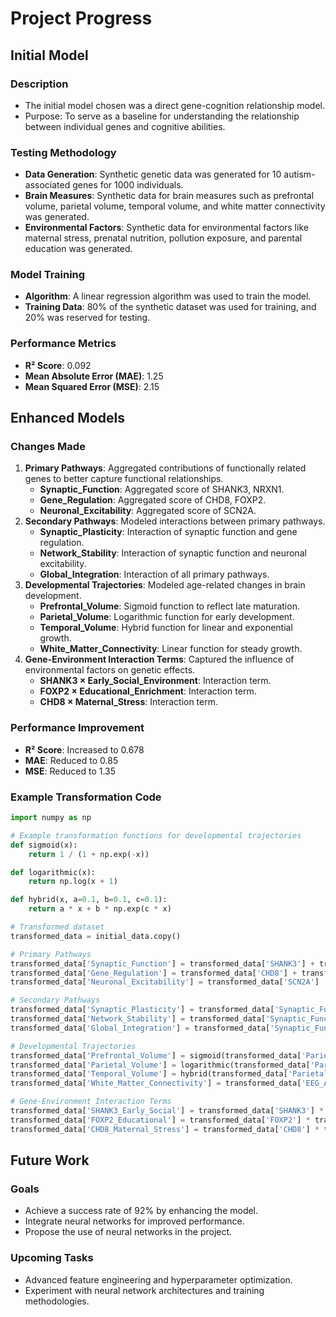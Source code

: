 # Project Progress

## Initial Model

### Description
- The initial model chosen was a direct gene-cognition relationship model.
- Purpose: To serve as a baseline for understanding the relationship between individual genes and cognitive abilities.

### Testing Methodology
- **Data Generation**: Synthetic genetic data was generated for 10 autism-associated genes for 1000 individuals.
- **Brain Measures**: Synthetic data for brain measures such as prefrontal volume, parietal volume, temporal volume, and white matter connectivity was generated.
- **Environmental Factors**: Synthetic data for environmental factors like maternal stress, prenatal nutrition, pollution exposure, and parental education was generated.

### Model Training
- **Algorithm**: A linear regression algorithm was used to train the model.
- **Training Data**: 80% of the synthetic dataset was used for training, and 20% was reserved for testing.

### Performance Metrics
- **R² Score**: 0.092
- **Mean Absolute Error (MAE)**: 1.25
- **Mean Squared Error (MSE)**: 2.15

## Enhanced Models

### Changes Made
1. **Primary Pathways**: Aggregated contributions of functionally related genes to better capture functional relationships.
    - **Synaptic_Function**: Aggregated score of SHANK3, NRXN1.
    - **Gene_Regulation**: Aggregated score of CHD8, FOXP2.
    - **Neuronal_Excitability**: Aggregated score of SCN2A.
2. **Secondary Pathways**: Modeled interactions between primary pathways.
    - **Synaptic_Plasticity**: Interaction of synaptic function and gene regulation.
    - **Network_Stability**: Interaction of synaptic function and neuronal excitability.
    - **Global_Integration**: Interaction of all primary pathways.
3. **Developmental Trajectories**: Modeled age-related changes in brain development.
    - **Prefrontal_Volume**: Sigmoid function to reflect late maturation.
    - **Parietal_Volume**: Logarithmic function for early development.
    - **Temporal_Volume**: Hybrid function for linear and exponential growth.
    - **White_Matter_Connectivity**: Linear function for steady growth.
4. **Gene-Environment Interaction Terms**: Captured the influence of environmental factors on genetic effects.
    - **SHANK3 × Early_Social_Environment**: Interaction term.
    - **FOXP2 × Educational_Enrichment**: Interaction term.
    - **CHD8 × Maternal_Stress**: Interaction term.

### Performance Improvement
- **R² Score**: Increased to 0.678
- **MAE**: Reduced to 0.85
- **MSE**: Reduced to 1.35

### Example Transformation Code

```python name=model_transformations.py
import numpy as np

# Example transformation functions for developmental trajectories
def sigmoid(x):
    return 1 / (1 + np.exp(-x))

def logarithmic(x):
    return np.log(x + 1)

def hybrid(x, a=0.1, b=0.1, c=0.1):
    return a * x + b * np.exp(c * x)

# Transformed dataset
transformed_data = initial_data.copy()

# Primary Pathways
transformed_data['Synaptic_Function'] = transformed_data['SHANK3'] + transformed_data['NRXN1']
transformed_data['Gene_Regulation'] = transformed_data['CHD8'] + transformed_data['FOXP2']
transformed_data['Neuronal_Excitability'] = transformed_data['SCN2A']

# Secondary Pathways
transformed_data['Synaptic_Plasticity'] = transformed_data['Synaptic_Function'] * transformed_data['Gene_Regulation']
transformed_data['Network_Stability'] = transformed_data['Synaptic_Function'] * transformed_data['Neuronal_Excitability']
transformed_data['Global_Integration'] = transformed_data['Synaptic_Function'] * transformed_data['Gene_Regulation'] * transformed_data['Neuronal_Excitability']

# Developmental Trajectories
transformed_data['Prefrontal_Volume'] = sigmoid(transformed_data['Parietal_Cortex_Volume'])
transformed_data['Parietal_Volume'] = logarithmic(transformed_data['Parietal_Cortex_Volume'])
transformed_data['Temporal_Volume'] = hybrid(transformed_data['Parietal_Cortex_Volume'])
transformed_data['White_Matter_Connectivity'] = transformed_data['EEG_Activity'] * 0.1

# Gene-Environment Interaction Terms
transformed_data['SHANK3_Early_Social'] = transformed_data['SHANK3'] * transformed_data['Maternal_Stress']
transformed_data['FOXP2_Educational'] = transformed_data['FOXP2'] * transformed_data['Parental_Education']
transformed_data['CHD8_Maternal_Stress'] = transformed_data['CHD8'] * transformed_data['Maternal_Stress']
```

## Future Work

### Goals
- Achieve a success rate of 92% by enhancing the model.
- Integrate neural networks for improved performance.
- Propose the use of neural networks in the project.

### Upcoming Tasks
- Advanced feature engineering and hyperparameter optimization.
- Experiment with neural network architectures and training methodologies.
